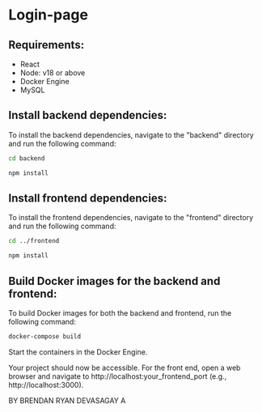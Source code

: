 # Login-page

## Requirements:

- React
- Node: v18 or above
- Docker Engine
- MySQL

## Install backend dependencies:

To install the backend dependencies, navigate to the "backend" directory and run the following command:

```bash
cd backend
```
```bash
npm install
```

## Install frontend dependencies:

To install the frontend dependencies, navigate to the "frontend" directory and run the following command:

```bash
cd ../frontend
```
```bash
npm install
```

## Build Docker images for the backend and frontend:

To build Docker images for both the backend and frontend, run the following command:

```bash
docker-compose build
```

Start the containers in the Docker Engine.

Your project should now be accessible. For the front end, open a web browser and navigate to http://localhost:your_frontend_port (e.g., http://localhost:3000).



BY BRENDAN RYAN DEVASAGAY A